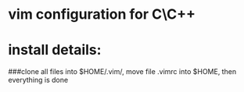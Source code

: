vim configuration for C\C++
======
install details:
==
###clone all files into $HOME/.vim/, move file .vimrc into $HOME, then everything is done

